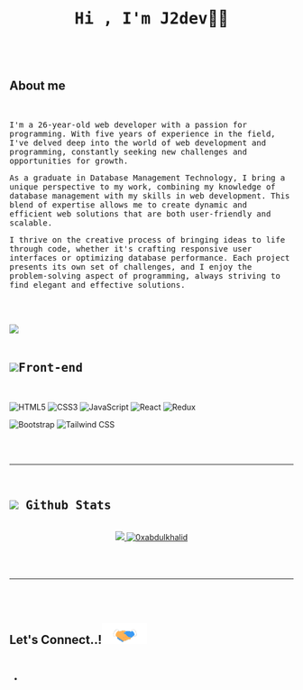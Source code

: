 <h1 align="center"><b style="font-family: IBM Plex Mono, monospace;">Hi , I'm J2dev</b>👨‍💻</h1>

<br>

<h2><br style="font-family: IBM Plex Mono, monospace;">About me</br></h2>
<br>
<p style="font-family: IBM Plex Mono, monospace;">
  I'm a 26-year-old web developer with a passion for programming. With five years of experience in the field, I've delved deep into the world of web development and programming, constantly seeking new challenges and opportunities for growth. 
</p>

<p style="font-family: IBM Plex Mono, monospace;">
  As a graduate in Database Management Technology, I bring a unique perspective to my work, combining my knowledge of database management with my skills in web development. This blend of expertise allows me to create dynamic and efficient web solutions that are both user-friendly and scalable. 
</p>

<p style="font-family: IBM Plex Mono, monospace;">
I thrive on the creative process of bringing ideas to life through code, whether it's crafting responsive user interfaces or optimizing database performance. Each project presents its own set of challenges, and I enjoy the problem-solving aspect of programming, always striving to find elegant and effective solutions.
</p>

<br><br>

<img src="https://user-images.githubusercontent.com/73097560/115834477-dbab4500-a447-11eb-908a-139a6edaec5c.gif"><br><br>

<h2 style="font-family: IBM Plex Mono, monospace;"><img src="https://media2.giphy.com/media/QssGEmpkyEOhBCb7e1/giphy.gif?cid=ecf05e47a0n3gi1bfqntqmob8g9aid1oyj2wr3ds3mg700bl&rid=giphy.gif" width ="25"><b>Front-end</b></h2>
<br>

<p align="center" style="font-family: IBM Plex Mono, monospace;">
    
![HTML5](https://img.shields.io/badge/HTML5%20-%23E34F26.svg?style=for-the-badge&logo=html5&logoColor=white)
![CSS3](https://img.shields.io/badge/CSS%20-%231572B6.svg?style=for-the-badge&logo=css3&logoColor=white)
![JavaScript](https://img.shields.io/badge/JavaScript%20-%23F7DF1E.svg?style=for-the-badge&logo=javascript&logoColor=black)
![React](https://img.shields.io/badge/React%20-%2320232a.svg?style=for-the-badge&logo=react&logoColor=61DAFB)
![Redux](https://img.shields.io/badge/Redux-%23764ABC.svg?style=for-the-badge&logo=redux&logoColor=white)


![Bootstrap](https://img.shields.io/badge/Bootstrap%20-%23563D7C.svg?style=for-the-badge&logo=bootstrap&logoColor=white)
![Tailwind CSS](https://img.shields.io/badge/Tailwind%20CSS%20-%231a202c.svg?style=for-the-badge&logo=tailwind-css&logoColor=38b2ac)

</p>

<br>
<br>

-----

<br>


<h2 style="font-family: IBM Plex Mono, monospace;"><img src="https://media.giphy.com/media/iY8CRBdQXODJSCERIr/giphy.gif" width="35"><b> Github Stats </b></h2>
<br>

<div align="center">

<a href="https://github.com/0xabdulkhalid/">
  <img src="https://github-readme-stats.vercel.app/api?username=0xabdulkhalid&include_all_commits=true&count_private=true&show_icons=true" width="450"/>
  <img src="https://github-readme-stats.vercel.app/api/top-langs?username=0xabdulkhalid&show_icons=true&locale=en&layout=compact" width="375"  alt="0xabdulkhalid"/>

</a>
</div>

<br>
<br>
<br>

-----

<br>
<br>

## <b> Let's Connect..!</b><img src="https://github.com/0xAbdulKhalid/0xAbdulKhalid/raw/main/assets/mdImages/handshake.gif" width ="80">
<br>
<div align='left' style="font-family: IBM Plex Mono, monospace;">

<ul>

<li>
<a href="https://linkedin.com/in/0xabdulkhalid" target="_blank">
<img src="https://img.shields.io/badge/linkedin:  0xabdulkhalid
